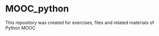 # MOOC_python

This repository was created for exercises, files and related materials of Python MOOC
